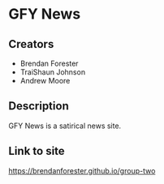 # GFY News

## Creators

* Brendan Forester
* TraiShaun Johnson
* Andrew Moore

## Description

GFY News is a satirical news site.

## Link to site

<https://brendanforester.github.io/group-two>